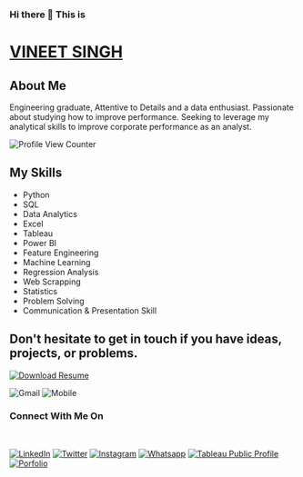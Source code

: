 


### Hi there 👋 This is

# [VINEET SINGH](https://vineetdsat.github.io/portfolio/)

## About Me
Engineering graduate, Attentive to Details and a data enthusiast. Passionate about studying how to improve performance. Seeking to leverage my analytical skills to improve corporate performance as an analyst.

![Profile View Counter](https://komarev.com/ghpvc/?username=vineetdsat) 
## My Skills
<ul>
  <li>Python</li>                                      
	<li>SQL</li>
	<li> Data Analytics</li>
	<li> Excel</li>
	<li>Tableau</li>
	<li> Power BI</li>
	<li> Feature Engineering </li>
	<li>Machine Learning</li>
	<li>Regression Analysis</li>
	<li> Web Scrapping</li>
	<li>Statistics</li>
  <li>Problem Solving</li>
  <li>Communication & Presentation Skill</li>
</ul>





## Don't hesitate to get in touch if you have ideas, projects, or problems.

[![Download Resume](https://img.shields.io/badge/Download-Resume-red)](https://github.com/vineetdsat/vineetdsat/raw/main/Resume.pdf)

![Gmail](https://img.shields.io/badge/Gmail-vineetdsat@gmail.com-green?style=for-the-badge&logo=appveyor)    ![Mobile](https://img.shields.io/badge/Mobile-+91_7348_903_189-green?style=for-the-badge&logo=appveyor)



### Connect With Me On 

<br>

[![LinkedIn](https://img.shields.io/badge/LinkedIn-Vineetsingh2610-informational)](https://www.linkedin.com/in/vineet-singh-2610)  [![Twitter](https://img.shields.io/badge/Twitter-Vineetsingh2610-informational)](https://twitter.com/VineetSingh2610/) [![Instagram](https://img.shields.io/badge/Instagram-Vineet_Singh-informational)](https://www.instagram.com/_vineet__singh_/) [![Whatsapp](https://img.shields.io/badge/WhatsApp-+91_7348_903_189-informational)](https://wa.me/917348903189) [![Tableau Public Profile](https://img.shields.io/badge/Tableau-Profile-blue)](https://public.tableau.com/app/profile/vineet.singh3192) [![Porfolio](https://img.shields.io/badge/Personal-Portfolio-blue)](https://vineetdsat.github.io/portfolio/)





